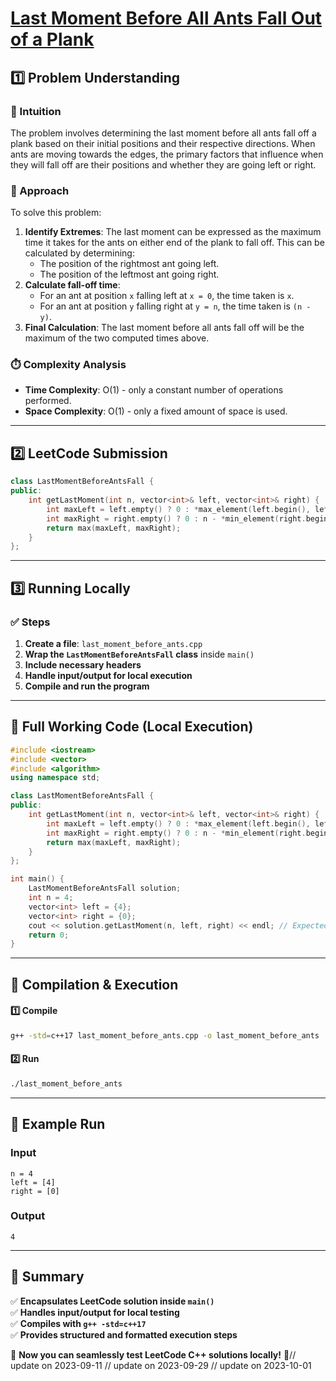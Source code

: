# **[Last Moment Before All Ants Fall Out of a Plank](https://leetcode.com/problems/last-moment-before-all-ants-fall-out-of-a-plank/description/)**  

## **1️⃣ Problem Understanding**  
### **📌 Intuition**  
The problem involves determining the last moment before all ants fall off a plank based on their initial positions and their respective directions. When ants are moving towards the edges, the primary factors that influence when they will fall off are their positions and whether they are going left or right.

### **🚀 Approach**  
To solve this problem:
1. **Identify Extremes**: The last moment can be expressed as the maximum time it takes for the ants on either end of the plank to fall off. This can be calculated by determining:
   - The position of the rightmost ant going left.
   - The position of the leftmost ant going right.
2. **Calculate fall-off time**:
   - For an ant at position `x` falling left at `x = 0`, the time taken is `x`.
   - For an ant at position `y` falling right at `y = n`, the time taken is `(n - y)`.
3. **Final Calculation**: The last moment before all ants fall off will be the maximum of the two computed times above.

### **⏱️ Complexity Analysis**  
- **Time Complexity**: O(1) - only a constant number of operations performed.
- **Space Complexity**: O(1) - only a fixed amount of space is used.

---  

## **2️⃣ LeetCode Submission**  
```cpp
class LastMomentBeforeAntsFall {
public:
    int getLastMoment(int n, vector<int>& left, vector<int>& right) {
        int maxLeft = left.empty() ? 0 : *max_element(left.begin(), left.end());
        int maxRight = right.empty() ? 0 : n - *min_element(right.begin(), right.end());
        return max(maxLeft, maxRight);
    }
};
```  

---  

## **3️⃣ Running Locally**  
### **✅ Steps**  
1. **Create a file**: `last_moment_before_ants.cpp`  
2. **Wrap the `LastMomentBeforeAntsFall` class** inside `main()`  
3. **Include necessary headers**  
4. **Handle input/output for local execution**  
5. **Compile and run the program**  

---  

## **📝 Full Working Code (Local Execution)**  
```cpp
#include <iostream>
#include <vector>
#include <algorithm>
using namespace std;

class LastMomentBeforeAntsFall {
public:
    int getLastMoment(int n, vector<int>& left, vector<int>& right) {
        int maxLeft = left.empty() ? 0 : *max_element(left.begin(), left.end());
        int maxRight = right.empty() ? 0 : n - *min_element(right.begin(), right.end());
        return max(maxLeft, maxRight);
    }
};

int main() {
    LastMomentBeforeAntsFall solution;
    int n = 4;
    vector<int> left = {4};
    vector<int> right = {0};
    cout << solution.getLastMoment(n, left, right) << endl; // Expected output: 4
    return 0;
}  
```  

---  

## **🔧 Compilation & Execution**  
#### **1️⃣ Compile**  
```bash
g++ -std=c++17 last_moment_before_ants.cpp -o last_moment_before_ants
```  

#### **2️⃣ Run**  
```bash
./last_moment_before_ants
```  

---  

## **🎯 Example Run**  
### **Input**  
```
n = 4
left = [4]
right = [0]
```  
### **Output**  
```
4
```  

---  

## **📌 Summary**  
✅ **Encapsulates LeetCode solution inside `main()`**  
✅ **Handles input/output for local testing**  
✅ **Compiles with `g++ -std=c++17`**  
✅ **Provides structured and formatted execution steps**  

🚀 **Now you can seamlessly test LeetCode C++ solutions locally!** 🚀// update on 2023-09-11
// update on 2023-09-29
// update on 2023-10-01
